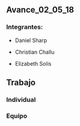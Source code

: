 ## Avance_02_05_18

### Integrantes:

* Daniel Sharp

* Christian Challu

* Elizabeth Solis

## Trabajo 


### Individual



### Equipo


